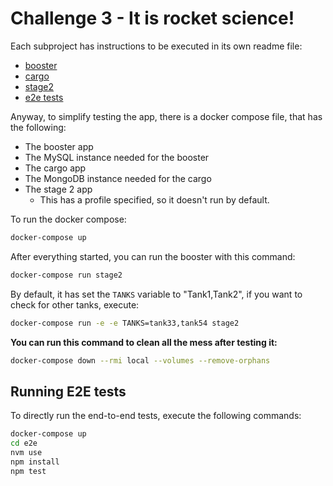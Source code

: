 # Challenge 3 - It is rocket science!

Each subproject has instructions to be executed in its own readme file:
* [booster](./booster/README.md)
* [cargo](./cargo/README.md)
* [stage2](./stage2/README.md)
* [e2e tests](./e2e/README.md)

Anyway, to simplify testing the app, there is a docker compose file, that has the following:
* The booster app
* The MySQL instance needed for the booster
* The cargo app
* The MongoDB instance needed for the cargo
* The stage 2 app
    * This has a profile specified, so it doesn't run by default.

To run the docker compose:
```bash
docker-compose up
```

After everything started, you can run the booster with this command:
```bash
docker-compose run stage2
```
By default, it has set the `TANKS` variable to "Tank1,Tank2", if you want to check for other tanks, execute:
```bash
docker-compose run -e -e TANKS=tank33,tank54 stage2
```

**You can run this command to clean all the mess after testing it:**
```bash
docker-compose down --rmi local --volumes --remove-orphans
```

## Running E2E tests

To directly run the end-to-end tests, execute the following commands:
```bash
docker-compose up
cd e2e
nvm use
npm install
npm test
```
